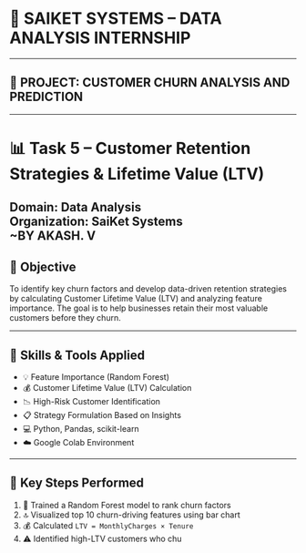 # 💼 SAIKET SYSTEMS – DATA ANALYSIS INTERNSHIP  
---
## 🚀 PROJECT: CUSTOMER CHURN ANALYSIS AND PREDICTION
---

# 📊 Task 5 – Customer Retention Strategies & Lifetime Value (LTV)  
**Domain:** Data Analysis  
**Organization:** SaiKet Systems  
**~BY AKASH. V**  
---

## 🧩 Objective

To identify key churn factors and develop data-driven retention strategies by calculating Customer Lifetime Value (LTV) and analyzing feature importance. The goal is to help businesses retain their most valuable customers before they churn.

---

## 🧠 Skills & Tools Applied

- 💡 Feature Importance (Random Forest)  
- 💰 Customer Lifetime Value (LTV) Calculation  
- 📉 High-Risk Customer Identification  
- 📋 Strategy Formulation Based on Insights  
- 💻 Python, Pandas, scikit-learn  
- ☁️ Google Colab Environment  

---

## 🔧 Key Steps Performed

1. 🌲 Trained a Random Forest model to rank churn factors  
2. 🔝 Visualized top 10 churn-driving features using bar chart  
3. 💰 Calculated `LTV = MonthlyCharges × Tenure`  
4. ⚠️ Identified high-LTV customers who chu
